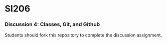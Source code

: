 # SI206
### Discussion 4: Classes, Git, and Github

Students should fork this repository to complete the discussion assignment. 
